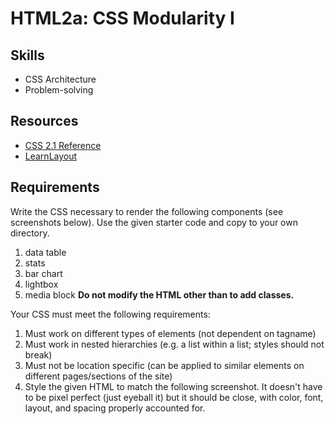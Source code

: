 HTML2a: CSS Modularity I
===================

Skills
------
- CSS Architecture
- Problem-solving

Resources
--------
- <a href="http://www.culturedcode.com/css/reference.html">CSS 2.1 Reference</a>
- <a href="http://learnlayout.com/">LearnLayout</a>

Requirements
--------
Write the CSS necessary to render the following components (see screenshots below). Use the given starter code and copy to your own directory.

1. data table
1. stats
1. bar chart
1. lightbox
1. media block
<strong>Do not modify the HTML other than to add classes.</strong>

Your CSS must meet the following requirements:

1. Must work on different types of elements (not dependent on tagname)
1. Must work in nested hierarchies (e.g. a list within a list; styles should not break)
1. Must not be location specific (can be applied to similar elements on different pages/sections of the site)
1. Style the given HTML to match the following screenshot. It doesn't have to be pixel perfect (just eyeball it) but it should be close, with color, font, layout, and spacing properly accounted for.